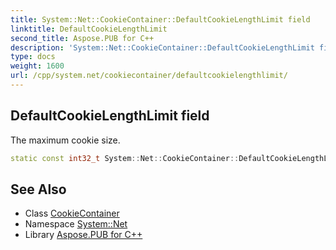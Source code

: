 ```yaml
---
title: System::Net::CookieContainer::DefaultCookieLengthLimit field
linktitle: DefaultCookieLengthLimit
second_title: Aspose.PUB for C++
description: 'System::Net::CookieContainer::DefaultCookieLengthLimit field. The maximum cookie size in C++.'
type: docs
weight: 1600
url: /cpp/system.net/cookiecontainer/defaultcookielengthlimit/
---
```

## DefaultCookieLengthLimit field


The maximum cookie size.

```cpp
static const int32_t System::Net::CookieContainer::DefaultCookieLengthLimit
```

## See Also

* Class [CookieContainer](../)
* Namespace [System::Net](../../)
* Library [Aspose.PUB for C++](../../../)
